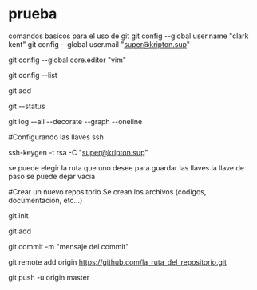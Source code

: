 # prueba

comandos basicos para el uso de git
git config --global user.name "clark kent"
git config --global user.mail "super@kripton.sup"

git config --global core.editor "vim"

git config --list

git add <fileName>

git --status

git log --all --decorate --graph --oneline

#Configurando las llaves ssh

ssh-keygen -t rsa -C "super@kripton.sup"

se puede elegir la ruta que uno desee para guardar las llaves
la llave de paso se puede dejar vacia

#Crear un nuevo repositorio
Se crean los archivos (codigos, documentación, etc...)

git init

git add <archivos>

git commit -m "mensaje del commit"

git remote add origin https://github.com/la_ruta_del_repositorio.git

git push -u origin master




